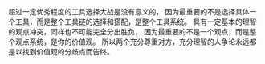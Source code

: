 超过一定优秀程度的工具选择大战是没有意义的，
因为最重要的不是选择具体一个工具，而是整个工具链的选择和搭配，是整个工具系统。
具有一定基本的理智的观点冲突，同样也不可能完全分出胜负，
因为最重要的不是一个观点，而是整个观点系统，是你的价值观。
所以两个充分尊重对方，充分理智的人争论永远都是以找到价值观的分歧点而告终。
